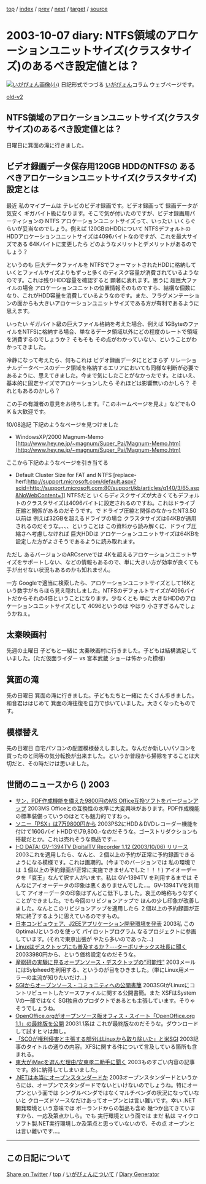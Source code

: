 [top](../index.html) 
 / [index](index.html) 
 / [prev](ig031002.html) 
 / [next](ig031008.html) 
 / [target](https://igapyon.github.io/diary/2003/ig031007.html) 
 / [source](https://github.com/igapyon/diary/blob/gh-pages/2003/ig031007.src.md) 

2003-10-07 diary: NTFS領域のアロケーションユニットサイズ(クラスタサイズ)のあるべき設定値とは？
=====================================================================================================
[![いがぴょん画像(小)](https://igapyon.github.io/diary/images/iga200306s.jpg "いがぴょん")](https://igapyon.github.io/diary/memo/memoigapyon.html) 日記形式でつづる [いがぴょん](https://igapyon.github.io/diary/memo/memoigapyon.html)コラム ウェブページです。

[old-v2](ig031007-orig.html)

## NTFS領域のアロケーションユニットサイズ(クラスタサイズ)のあるべき設定値とは？

日曜日に箕面の滝に行きました。


## ビデオ録画データ保存用120GB HDDのNTFSの あるべきアロケーションユニットサイズ(クラスタサイズ)設定とは

最近 私のマイブームは テレビのビデオ録画です。ビデオ録画って 録画データが気安く ギガバイト級になります。そこで気が付いたのですが、ビデオ録画用パーティションの
NTFS アロケーションユニットサイズって、いったい いくらぐらいが妥当なのでしょう。例えば
120GBのHDDについて NTFSデフォルトのHDDアロケーションユニットサイズは4096バイトなのですが、これを最大サイズである
64Kバイトに変更したら どのようなメリットとデメリットがあるのでしょう？

というのも 巨大データファイルを NTFSでフォーマットされたHDDに格納していくとファイルサイズよりもずっと多くのディスク容量が消費されているようなのです。これは残りHDD容量を確認すると 顕著に表れます。思うに 超巨大ファイルの場合 アロケーションユニットの位置情報そのものですら、結構な個数になり、これがHDD容量を消費しているようなのです。また、フラグメンテーションの面からも大きいアロケーションユニットサイズである方が有利であるように思えます。

いったい ギガバイト級の巨大ファイル格納を考えた場合、例えば 1GByteのファイルをNTFSに格納する場合、単なるデータ領域以外にどの程度のレートで領域を消費するのでしょうか？ そもそも その点がわかっていない、ということがわかってきました。

冷静になって考えたら、何もこれは ビデオ録画データにとどまらず リレーショナルデータベースのデータ領域を格納するエリアにおいても同様な判断が必要であるように、思えてきました。今まで気にしたことがなかったです。とはいえ、基本的に固定サイズでアロケーションしたら それほどは影響無いのかしら？ それともあるのかしら？

この手の有識者の意見をお待ちします。『このホームページを見よ』などでもＯＫ＆大歓迎です。

10/08追記 下記のようなページを見つけました

* WindowsXP/2000 Magnum-Memo
  [http://www.hey.ne.jp/~magnum/Super_Pai/Magnum-Memo.htm](http://www.hey.ne.jp/~magnum/Super_Pai/Magnum-Memo.htm)

ここから下記のようなページを引き当てる

* Default Cluster Size for FAT and NTFS
  [replace-herf:http://support.microsoft.com/default.aspx?scid=http://support.microsoft.com:80/support/kb/articles/q140/3/65.asp&NoWebContent=1]
  NTFSだと いくらディスクサイズが大きくてもデフォルトのクラスタサイズは4096バイトに設定されるのですね。これはドライブ圧縮と関係があるのだそうです。で
  ドライブ圧縮と関係のなかったNT3.50以前は 例えば32GBを超えるドライブの場合
  クラスタサイズは64KBが適用されるのだそうな。、、、ということは この資料から読み解くに、ドライブ圧縮さへ考慮しなければ
  巨大HDDは アロケーションユニットサイズは64KBを設定した方がよさそうであるように読み取れます。

ただし あるバージョンのARCserveでは 4Kを超えるアロケーションユニットサイズをサポートしない、などの情報もあるので、単に大きい方が効率が良くても手が出せない状況もあるのかも知れません。

一方 Googleで適当に検索したら、アロケーションユニットサイズとして16Kという数字がちらほら見え隠れしました。NTFSのデフォルトサイズが4096バイトだからそれの4倍ということになります。少なくとも 単に 大きなHDDのアロケーションユニットサイズとして
4096というのは やはり 小さすぎるんでしょうかねぇ。

## 太秦映画村

先週の土曜日 子どもと一緒に 太秦映画村に行きました。子どもは結構満足していました。(ただ仮面ライダー vs 宮本武蔵 ショーは怖かった模様)

## 箕面の滝

先の日曜日 箕面の滝に行きました。子どもたちと一緒に たくさん歩きました。和音君ははじめて 箕面の滝往復を自力で歩いていました。大きくなったものです。

## 模様替え

先の日曜日 自宅パソコンの配置模様替えしました。なんだか新しいパソコンを買ったのと同等の気分転換が出来ました。というか普段から掃除をすることは大切だと、その時だけは思いました。

## 世間のニュースから () 2003

* [サン，PDF作成機能を備えた9800円のMS Office互換ソフトをバージョンアップ](http://itpro.nikkeibp.co.jp/free/NT/NEWS/20031003/1/index.shtml)  2003MS Officeとの互換性の水準に大変興味があります。PDF作成機能の標準装備っていうのはとても魅力的ですねっ。
* [ソニー「PSX」は7万9800円から](http://www.zdnet.co.jp/news/0310/07/njbt_01.html)  2003PS2にHDD＆DVDレコーダー機能を付けて160GバイトHDDで\79,800.-なのだそうな。ゴーストリダクションも搭載だとか。これは売れそうな商品です…
* [I-O DATA: GV-1394TV DigitalTV Recorder 1.12 (2003/10/06) リリース](http://www.iodata.jp/lib/product/g/911_winxp.htm)  2003これを適用したら、なんと、２個以上の予約が正常に予約録画できるようになる模様です。これは画期的。(今までのバージョンでは 私の環境では １個以上の予約録画が正常に実施できませんでした！！！) アイオーデータを「哀王」なんて訳す人がいます。私は GV-1394TV を利用するまでは そんなにアイオーデータの印象は悪くありませんでした…。GV-1394TVを利用して アイオーデータの印象はずんどこ低下しました。哀王の略称もうなずくことができました。でも今回のリビジョンアップで ほんの少し印象が改善しました。なんとこのリビジョンアップを適用したら ２個以上の予約録画が正常に終了するように思えているのですもの。
* [日本コンピュウェア、J2EEアプリケーション開発環境を発表](http://www.zdnet.co.jp/enterprise/0310/01/epn16.html)  2003私 このOptimalJというのを使って パイロットプログラム なるプロジェクトに参画しています。(それで東京出張が やたら多いのであった…)
* [Linuxはデスクトップにも普及するか？---ターボリナックス社長に聞く](http://japan.cnet.com/news/ent/story/0,2000047623,20061238,00.htm)  20033980円から、という価格設定なのだそうな。
* [産総研の実験に見るオープンソース・デスクトップの“可能性”](http://itpro.nikkeibp.co.jp/free/ITPro/OPINION/20030930/1/)  2003メールにはSylpheedを利用する、というのが目をひきました。(単にLinux用メーラーの主流が知りたいだけ…)
* [SGIからオープンソース・コミュニティへの公開書簡](http://japan.linux.com/opensource/03/10/02/0955207.shtml)  2003SGIがLinuxにコントリビュートしたソースファイルに関する公開書簡。また XSFはSystem Vの一部ではなく SGI独自のプロダクトであるとも主張しています。そりゃそうでしょうね。
* [OpenOffice.orgがオープンソース版オフィス・スイート「OpenOffice.org 1.1」の最終版を公開](http://itpro.nikkeibp.co.jp/free/ITPro/USNEWS/20031002/6/index.shtml)  20031.1系は これが最終版なのだそうな。ダウンロードして試すヒマは無し。
* [「SCOが権利侵害と主張する部分はLinuxから取り除いた」と米SGI](http://itpro.nikkeibp.co.jp/free/SI/NEWS/20031002/135243/index.shtml)  2003記事のタイトルの通りの内容。XFSに関する件について言及している箇所も含まれる。
* [東大がiMacを選んだ理由/安東孝二助手に聞く](http://biztech.nikkeibp.co.jp/wcs/leaf/CID/onair/biztech/comp/269593)  2003ものすごい内容の記事です。妙に納得してしまいました。
* [.NETは本当にオープンスタンダードか](http://japan.cnet.com/news/pers/story/0,2000047682,20061157,00.htm)  2003オープンスタンダードというからには、オープンでスタンダードでないといけないのでしょうね。特にオープンという面では シングルベンダではなくマルチベンダの状況になっていないと クローズドソースなだけあってオープンとは言い難いです。幸い .NET開発環境という意味では ボーランドからの製品も含め 幾つか出てきていますから、一応及第点かしら。でも 実行環境という面では まだ 私は マイクロソフト製.NET実行環境しか及第点と思っていないので、その点 オープンとは言い難いです…。


----------------------------------------------------------------------------------------------------

## この日記について

[Share on Twitter](https://twitter.com/intent/tweet?hashtags=igapyon%2Cdiary%2C%E3%81%84%E3%81%8C%E3%81%B4%E3%82%87%E3%82%93&text=NTFS%E9%A0%98%E5%9F%9F%E3%81%AE%E3%82%A2%E3%83%AD%E3%82%B1%E3%83%BC%E3%82%B7%E3%83%A7%E3%83%B3%E3%83%A6%E3%83%8B%E3%83%83%E3%83%88%E3%82%B5%E3%82%A4%E3%82%BA%28%E3%82%AF%E3%83%A9%E3%82%B9%E3%82%BF%E3%82%B5%E3%82%A4%E3%82%BA%29%E3%81%AE%E3%81%82%E3%82%8B%E3%81%B9%E3%81%8D%E8%A8%AD%E5%AE%9A%E5%80%A4%E3%81%A8%E3%81%AF%EF%BC%9F&url=https%3A%2F%2Figapyon.github.io%2Fdiary%2F2003%2Fig031007.html) / [top](../index.html) / [いがぴょんについて](https://igapyon.github.io/diary/memo/memoigapyon.html) / [Diary Generator](https://github.com/igapyon/igapyonv3)
